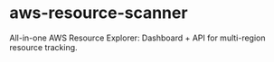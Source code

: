 # aws-resource-scanner
All-in-one AWS Resource Explorer: Dashboard + API for multi-region resource tracking.
